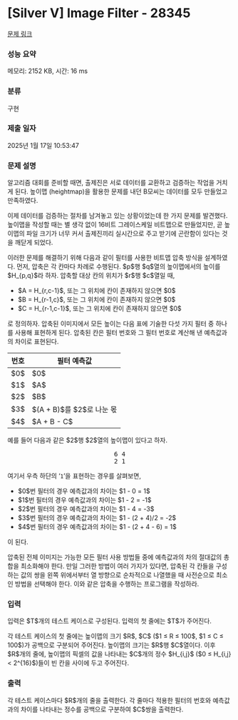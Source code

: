 # [Silver V] Image Filter - 28345 

[문제 링크](https://www.acmicpc.net/problem/28345) 

### 성능 요약

메모리: 2152 KB, 시간: 16 ms

### 분류

구현

### 제출 일자

2025년 1월 17일 10:53:47

### 문제 설명

<p>알고리즘 대회를 준비할 때면, 출제진은 서로 데이터를 교환하고 검증하는 작업을 거치게 된다. 높이맵 (heightmap)을 활용한 문제를 내던 B모씨는 데이터를 모두 만들었고 만족하였다.</p>

<p>이제 데이터를 검증하는 절차를 남겨놓고 있는 상황이었는데 한 가지 문제를 발견했다. 높이맵을 작성할 때는 별 생각 없이 16비트 그레이스케일 비트맵으로 만들었지만, 곧 높이맵의 파일 크기가 너무 커서 출제진끼리 실시간으로 주고 받기에 곤란함이 있다는 것을 깨닫게 되었다.</p>

<p>이러한 문제를 해결하기 위해 다음과 같이 필터를 사용한 비트맵 압축 방식을 설계하였다. 먼저, 압축은 각 칸마다 차례로 수행된다. $p$행 $q$열의 높이맵에서의 높이를 $H_{p,q}$라 하자. 압축할 대상 칸의 위치가 $r$행 $c$열일 때,</p>

<ul>
	<li>$A = H_{r,c-1}$, 또는 그 위치에 칸이 존재하지 않으면 $0$</li>
	<li>$B = H_{r-1,c}$, 또는 그 위치에 칸이 존재하지 않으면 $0$</li>
	<li>$C = H_{r-1,c-1}$, 또는 그 위치에 칸이 존재하지 않으면 $0$</li>
</ul>

<p>로 정의하자. 압축된 이미지에서 모든 높이는 다음 표에 기술한 다섯 가지 필터 중 하나를 사용해 표현하게 된다. 압축된 칸은 필터 번호와 그 필터 번호로 계산해 낸 예측값과의 차이로 표현된다.</p>

<table class="table table-bordered table-center-20 td-center th-center">
	<thead>
		<tr>
			<th>번호</th>
			<th>필터 예측값</th>
		</tr>
	</thead>
	<tbody>
		<tr>
			<td>$0$</td>
			<td>$0$</td>
		</tr>
		<tr>
			<td>$1$</td>
			<td>$A$</td>
		</tr>
		<tr>
			<td>$2$</td>
			<td>$B$</td>
		</tr>
		<tr>
			<td>$3$</td>
			<td>$(A + B)$를 $2$로 나눈 몫</td>
		</tr>
		<tr>
			<td>$4$</td>
			<td>$A + B - C$</td>
		</tr>
	</tbody>
</table>

<p>예를 들어 다음과 같은 $2$행 $2$열의 높이맵이 있다고 하자.</p>

<pre style="text-align: center;">6 4
2 1
</pre>

<p>여기서 우측 하단의 ‘<code>1</code>’을 표현하는 경우를 살펴보면,</p>

<ul>
	<li>$0$번 필터의 경우 예측값과의 차이는 $1 - 0 = 1$</li>
	<li>$1$번 필터의 경우 예측값과의 차이는 $1 - 2 = -1$</li>
	<li>$2$번 필터의 경우 예측값과의 차이는 $1 - 4 = -3$</li>
	<li>$3$번 필터의 경우 예측값과의 차이는 $1 - (2 + 4)/2 = -2$</li>
	<li>$4$번 필터의 경우 예측값과의 차이는 $1 - (2 + 4 - 6) = 1$</li>
</ul>

<p>이 된다.</p>

<p>압축된 전체 이미지는 가능한 모든 필터 사용 방법들 중에 예측값과의 차의 절대값의 총 합을 최소화해야 한다. 만일 그러한 방법이 여러 가지가 있다면, 압축된 각 칸들을 구성하는 값의 쌍을 왼쪽 위에서부터 열 방향으로 순차적으로 나열했을 때 사전순으로 최소인 방법을 선택해야 한다. 이와 같은 압축을 수행하는 프로그램을 작성하라.</p>

### 입력 

 <p>입력은 $T$개의 테스트 케이스로 구성된다. 입력의 첫 줄에는 $T$가 주어진다.</p>

<p>각 테스트 케이스의 첫 줄에는 높이맵의 크기 $R$, $C$ ($1 ≤ R ≤ 100$, $1 ≤ C ≤ 100$)가 공백으로 구분되어 주어진다. 높이맵의 크기는 $R$행 $C$열이다. 이후 $R$개의 줄에, 높이맵의 픽셀의 값을 나타내는 $C$개의 정수 $H_{i,j}$ ($0 ≤ H_{i,j} < 2^{16}$)들이 빈 칸을 사이에 두고 주어진다.</p>

### 출력 

 <p>각 테스트 케이스마다 $R$개의 줄을 출력한다. 각 줄마다 적용한 필터의 번호와 예측값과의 차이를 나타내는 정수를 공백으로 구분하여 $C$쌍을 출력한다.</p>

